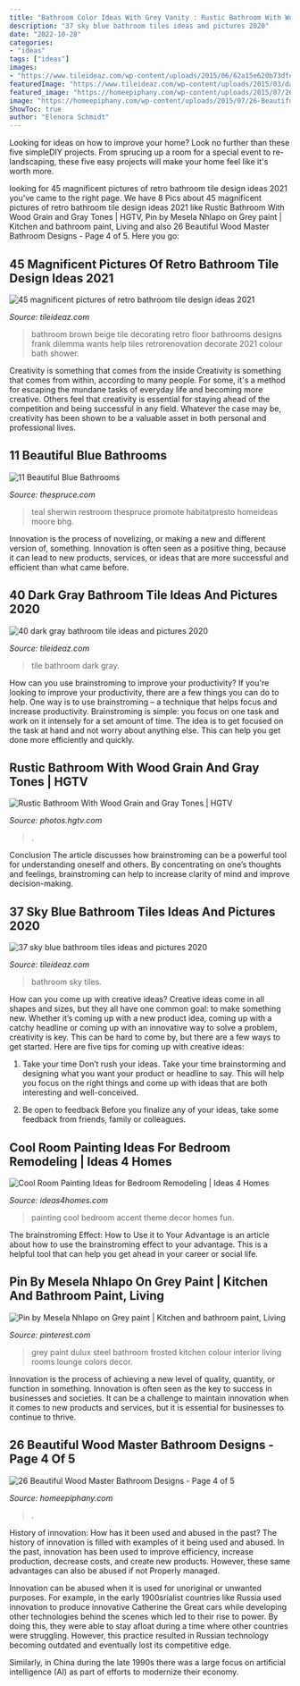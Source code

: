 ```yaml
---
title: "Bathroom Color Ideas With Grey Vanity : Rustic Bathroom With Wood Grain And Gray Tones"
description: "37 sky blue bathroom tiles ideas and pictures 2020"
date: "2022-10-28"
categories:
- "ideas"
tags: ["ideas"]
images:
- "https://www.tileideaz.com/wp-content/uploads/2015/06/62a15e620b73dfca0d6bb7a0447b191d.jpg"
featuredImage: "https://www.tileideaz.com/wp-content/uploads/2015/03/dark_gray_bathroom_tile_14.jpg"
featured_image: "https://homeepiphany.com/wp-content/uploads/2015/07/26-Beautiful-Wood-Master-Bathroom-Designs-19.jpg"
image: "https://homeepiphany.com/wp-content/uploads/2015/07/26-Beautiful-Wood-Master-Bathroom-Designs-19.jpg"
ShowToc: true
author: "Elenora Schmidt"
---
```



Looking for ideas on how to improve your home? Look no further than these five simpleDIY projects. From sprucing up a room for a special event to re-landscaping, these five easy projects will make your home feel like it's worth more.

	

		
looking for 45 magnificent pictures of retro bathroom tile design ideas 2021 you've came to the right page. We have 8 Pics about 45 magnificent pictures of retro bathroom tile design ideas 2021 like Rustic Bathroom With Wood Grain and Gray Tones | HGTV, Pin by Mesela Nhlapo on Grey paint | Kitchen and bathroom paint, Living and also 26 Beautiful Wood Master Bathroom Designs - Page 4 of 5. Here you go:
		
    
## 45 Magnificent Pictures Of Retro Bathroom Tile Design Ideas 2021

<img loading=lazy src="https://www.tileideaz.com/wp-content/uploads/2015/09/beige-and-brown-vintage-bathroom1.jpg" onerror="this.onerror=null;this.src='https://tse3.mm.bing.net/th?id=OIP.r3PGuxaQ2U-_vctv3TXFOAHaLU&amp;pid=15.1';" alt="45 magnificent pictures of retro bathroom tile design ideas 2021">

_Source: tileideaz.com_

>bathroom brown beige tile decorating retro floor bathrooms designs frank dilemma wants help tiles retrorenovation decorate 2021 colour bath shower. 

	

Creativity is something that comes from the inside
Creativity is something that comes from within, according to many people. For some, it's a method for escaping the mundane tasks of everyday life and becoming more creative. Others feel that creativity is essential for staying ahead of the competition and being successful in any field. Whatever the case may be, creativity has been shown to be a valuable asset in both personal and professional lives.

    
## 11 Beautiful Blue Bathrooms

<img loading=lazy src="https://fthmb.tqn.com/3Qq4mQe7VSrF2UVXmSfQXotFows=/960x0/filters:no_upscale():max_bytes(150000):strip_icc()/9e920f14780ebc395604d4e449d447af-59a44f3caf5d3a00112edf11.jpg" onerror="this.onerror=null;this.src='https://tse2.mm.bing.net/th?id=OIP.uNuFzwDqLRAyC0DWAM46DwHaLH&amp;pid=15.1';" alt="11 Beautiful Blue Bathrooms">

_Source: thespruce.com_

>teal sherwin restroom thespruce promote habitatpresto homeideas moore bhg. 

	

Innovation is the process of novelizing, or making a new and different version of, something. Innovation is often seen as a positive thing, because it can lead to new products, services, or ideas that are more successful and efficient than what came before.

    
## 40 Dark Gray Bathroom Tile Ideas And Pictures 2020

<img loading=lazy src="https://www.tileideaz.com/wp-content/uploads/2015/03/dark_gray_bathroom_tile_14.jpg" onerror="this.onerror=null;this.src='https://tse1.mm.bing.net/th?id=OIP.lF9mWdNrRGDAZEAC_h3wqAHaJr&amp;pid=15.1';" alt="40 dark gray bathroom tile ideas and pictures 2020">

_Source: tileideaz.com_

>tile bathroom dark gray. 

	

How can you use brainstroming to improve your productivity?
If you're looking to improve your productivity, there are a few things you can do to help. One way is to use brainstroming – a technique that helps focus and increase productivity. Brainstroming is simple: you focus on one task and work on it intensely for a set amount of time. The idea is to get focused on the task at hand and not worry about anything else. This can help you get done more efficiently and quickly.

    
## Rustic Bathroom With Wood Grain And Gray Tones | HGTV

<img loading=lazy src="https://hgtvhome.sndimg.com/content/dam/images/hgtv/fullset/2015/5/1/BP_HFXUP203H_Batson_Master-Bath_01b_AFTER_456135-1029828.jpg.rend.hgtvcom.616.924.suffix/1420504960191.jpeg" onerror="this.onerror=null;this.src='https://tse1.mm.bing.net/th?id=OIP.kjCWxLBzq1a1aUokDkr7ugHaLH&amp;pid=15.1';" alt="Rustic Bathroom With Wood Grain and Gray Tones | HGTV">

_Source: photos.hgtv.com_

>. 

	

Conclusion
The article discusses how brainstroming can be a powerful tool for understanding oneself and others. By concentrating on one’s thoughts and feelings, brainstroming can help to increase clarity of mind and improve decision-making.

    
## 37 Sky Blue Bathroom Tiles Ideas And Pictures 2020

<img loading=lazy src="https://www.tileideaz.com/wp-content/uploads/2015/06/62a15e620b73dfca0d6bb7a0447b191d.jpg" onerror="this.onerror=null;this.src='https://tse1.mm.bing.net/th?id=OIP.0KnzJLjr2dVBaw530PAr0gHaJ3&amp;pid=15.1';" alt="37 sky blue bathroom tiles ideas and pictures 2020">

_Source: tileideaz.com_

>bathroom sky tiles. 

	

How can you come up with creative ideas?
Creative ideas come in all shapes and sizes, but they all have one common goal: to make something new. Whether it’s coming up with a new product idea, coming up with a catchy headline or coming up with an innovative way to solve a problem, creativity is key. This can be hard to come by, but there are a few ways to get started. Here are five tips for coming up with creative ideas:
1. Take your time
Don’t rush your ideas. Take your time brainstorming and designing what you want your product or headline to say. This will help you focus on the right things and come up with ideas that are both interesting and well-conceived.

2. Be open to feedback
Before you finalize any of your ideas, take some feedback from friends, family or colleagues.

    
## Cool Room Painting Ideas For Bedroom Remodeling | Ideas 4 Homes

<img loading=lazy src="http://www.ideas4homes.com/wp-content/uploads/2015/12/Alluring-White-Flower-Accent-Picture-Decor-in-Cool-Room-Painting-Ideas-with-Cute-WallSelve.jpg" onerror="this.onerror=null;this.src='https://tse3.mm.bing.net/th?id=OIP.LKGa0QfEquPrAlwizkEnbAHaFj&amp;pid=15.1';" alt="Cool Room Painting Ideas for Bedroom Remodeling | Ideas 4 Homes">

_Source: ideas4homes.com_

>painting cool bedroom accent theme decor homes fun. 

	

The brainstroming Effect: How to Use it to Your Advantage is an article about how to use the brainstroming effect to your advantage. This is a helpful tool that can help you get ahead in your career or social life.

    
## Pin By Mesela Nhlapo On Grey Paint | Kitchen And Bathroom Paint, Living

<img loading=lazy src="https://i.pinimg.com/736x/76/c3/74/76c374679ccd3785b6c7c3f6a671ea09--grey-paint-lounge-ideas.jpg" onerror="this.onerror=null;this.src='https://tse1.mm.bing.net/th?id=OIP.LsZwmRra5XyQ2O8Sz2WvGgHaJ3&amp;pid=15.1';" alt="Pin by Mesela Nhlapo on Grey paint | Kitchen and bathroom paint, Living">

_Source: pinterest.com_

>grey paint dulux steel bathroom frosted kitchen colour interior living rooms lounge colors decor. 

	

Innovation is the process of achieving a new level of quality, quantity, or function in something. Innovation is often seen as the key to success in businesses and societies. It can be a challenge to maintain innovation when it comes to new products and services, but it is essential for businesses to continue to thrive.

    
## 26 Beautiful Wood Master Bathroom Designs - Page 4 Of 5

<img loading=lazy src="https://homeepiphany.com/wp-content/uploads/2015/07/26-Beautiful-Wood-Master-Bathroom-Designs-19.jpg" onerror="this.onerror=null;this.src='https://tse3.mm.bing.net/th?id=OIP.aHR1Vzd0dTRmPRmfeBqBvwHaLI&amp;pid=15.1';" alt="26 Beautiful Wood Master Bathroom Designs - Page 4 of 5">

_Source: homeepiphany.com_

>. 

	

History of innovation: How has it been used and abused in the past?
The history of innovation is filled with examples of it being used and abused. In the past, innovation has been used to improve efficiency, increase production, decrease costs, and create new products. However, these same advantages can also be abused if not Properly managed.

Innovation can be abused when it is used for unoriginal or unwanted purposes. For example, in the early 1900srialist countries like Russia used innovation to produce innovative Catherine the Great cars while developing other technologies behind the scenes which led to their rise to power. By doing this, they were able to stay afloat during a time where other countries were struggling. However, this practice resulted in Russian technology becoming outdated and eventually lost its competitive edge. 

Similarly, in China during the late 1990s there was a large focus on artificial intelligence (AI) as part of efforts to modernize their economy.


